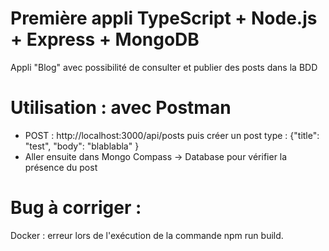 # Première appli TypeScript + Node.js + Express + MongoDB
Appli "Blog" avec possibilité de consulter et publier des posts dans la BDD

# Utilisation : avec Postman
- POST : http://localhost:3000/api/posts puis créer un post type : {"title": "test", "body": "blablabla" }
- Aller ensuite dans Mongo Compass -> Database pour vérifier la présence du post

# Bug à corriger : 
Docker  : erreur lors de l'exécution de la commande npm run build.
